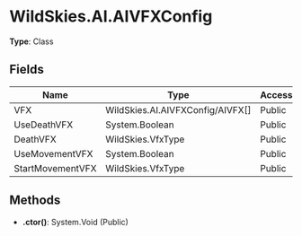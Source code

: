 ﻿# WildSkies.AI.AIVFXConfig

**Type**: Class

## Fields

| Name | Type | Access |
|------|------|--------|
| VFX | WildSkies.AI.AIVFXConfig/AIVFX[] | Public |
| UseDeathVFX | System.Boolean | Public |
| DeathVFX | WildSkies.VfxType | Public |
| UseMovementVFX | System.Boolean | Public |
| StartMovementVFX | WildSkies.VfxType | Public |

## Methods

- **.ctor()**: System.Void (Public)

